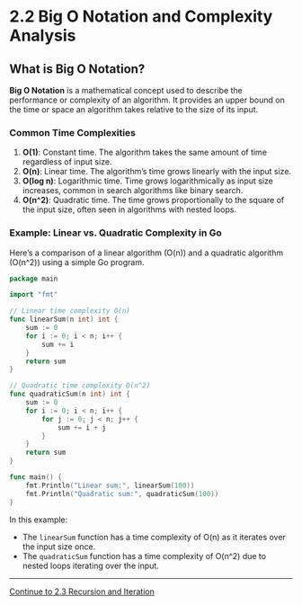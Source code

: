 
# 2.2 Big O Notation and Complexity Analysis

## What is Big O Notation?

**Big O Notation** is a mathematical concept used to describe the performance or complexity of an algorithm. It provides an upper bound on the time or space an algorithm takes relative to the size of its input.

### Common Time Complexities

1. **O(1)**: Constant time. The algorithm takes the same amount of time regardless of input size.
2. **O(n)**: Linear time. The algorithm’s time grows linearly with the input size.
3. **O(log n)**: Logarithmic time. Time grows logarithmically as input size increases, common in search algorithms like binary search.
4. **O(n^2)**: Quadratic time. The time grows proportionally to the square of the input size, often seen in algorithms with nested loops.

### Example: Linear vs. Quadratic Complexity in Go

Here’s a comparison of a linear algorithm (O(n)) and a quadratic algorithm (O(n^2)) using a simple Go program.

```go
package main

import "fmt"

// Linear time complexity O(n)
func linearSum(n int) int {
    sum := 0
    for i := 0; i < n; i++ {
        sum += i
    }
    return sum
}

// Quadratic time complexity O(n^2)
func quadraticSum(n int) int {
    sum := 0
    for i := 0; i < n; i++ {
        for j := 0; j < n; j++ {
            sum += i + j
        }
    }
    return sum
}

func main() {
    fmt.Println("Linear sum:", linearSum(100))
    fmt.Println("Quadratic sum:", quadraticSum(100))
}
```

In this example:
- The `linearSum` function has a time complexity of O(n) as it iterates over the input size once.
- The `quadraticSum` function has a time complexity of O(n^2) due to nested loops iterating over the input.

---

[Continue to 2.3 Recursion and Iteration](./Section_2_3_Recursion_and_Iteration.md)
